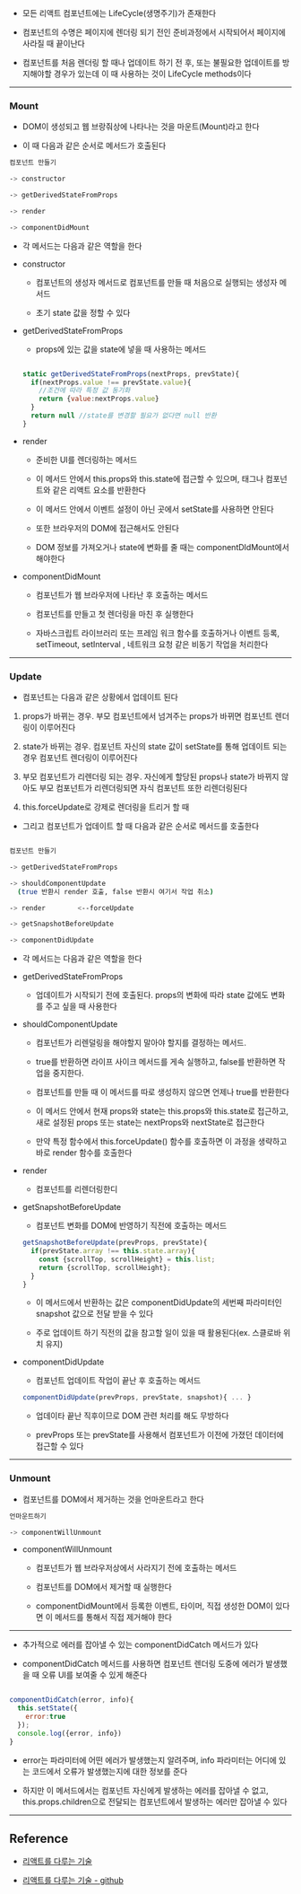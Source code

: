 - 모든 리액트 컴포넌트에는 LifeCycle(생명주기)가 존재한다

- 컴포넌트의 수명은 페이지에 렌더링 되기 전인 준비과정에서 시작되어서 페이지에 사라질 때 끝이난다

- 컴포넌트를 처음 렌더링 할 때나 업데이트 하기 전 후, 또는 불필요한 업데이트를 방지해야할 경우가 있는데 이 때 사용하는 것이 LifeCycle methods이다

---

### Mount

- DOM이 생성되고 웹 브랑줘상에 나타나는 것을 마운트(Mount)라고 한다

- 이 때 다음과 같은 순서로 메서드가 호출된다

```bash
컴포넌트 만들기

-> constructor

-> getDerivedStateFromProps

-> render

-> componentDidMount
```

- 각 메서드는 다음과 같은 역할을 한다

- constructor

  - 컴포넌트의 생성자 메서드로 컴포넌트를 만들 때 처음으로 실행되는 생성자 메서드

  - 초기 state 값을 정할 수 있다

* getDerivedStateFromProps

  - props에 있는 값을 state에 넣을 때 사용하는 메서드

  ```jsx

  static getDerivedStateFromProps(nextProps, prevState){
    if(nextProps.value !== prevState.value){
      //조건에 따라 특정 값 동기화
      return {value:nextProps.value}
    }
    return null //state를 변경할 필요가 없다면 null 반환
  }

  ```

* render

  - 준비한 UI를 렌더링하는 메서드

  - 이 메서드 안에서 this.props와 this.state에 접근할 수 있으며, 태그나 컴포넌트와 같은 리액트 요소를 반환한다

  - 이 메서드 안에서 이벤트 설정이 아닌 곳에서 setState를 사용하면 안된다

  - 또한 브라우저의 DOM에 접근해서도 안된다

  - DOM 정보를 가져오거나 state에 변화를 줄 때는 componentDIdMount에서 해야한다

- componentDidMount

  - 컴포넌트가 웹 브라우저에 나타난 후 호출하는 메서드

  - 컴포넌트를 만들고 첫 렌더링을 마친 후 실행한다

  - 자바스크립트 라이브러리 또는 프레임 워크 함수를 호출하거나 이벤트 등록, setTimeout, setInterval , 네트워크 요청 같은 비동기 작업을 처리한다

---

### Update

- 컴포넌트는 다음과 같은 상황에서 업데이트 된다

1. props가 바뀌는 경우. 부모 컴포넌트에서 넘겨주는 props가 바뀌면 컴포넌트 렌더링이 이루어진다

2. state가 바뀌는 경우. 컴포넌트 자신의 state 값이 setState를 통해 업데이트 되는 경우 컴포넌트 렌더링이 이루어진다

3. 부모 컴포넌트가 리렌더링 되는 경우. 자신에게 할당된 props나 state가 바뀌지 않아도 부모 컴포넌트가 리렌더링되면 자식 컴포넌트 또한 리렌더링된다

4. this.forceUpdate로 강제로 렌더링을 트리거 할 때

- 그리고 컴포넌트가 업데이트 할 때 다음과 같은 순서로 메서드를 호출한다

```bash

컴포넌트 만들기

-> getDerivedStateFromProps

-> shouldComponentUpdate
  (true 반환시 render 호출, false 반환시 여기서 작업 취소)

-> render        <--forceUpdate

-> getSnapshotBeforeUpdate

-> componentDidUpdate
```

- 각 메서드는 다음과 같은 역할을 한다

* getDerivedStateFromProps

  - 업데이트가 시작되기 전에 호출된다. props의 변화에 따라 state 값에도 변화를 주고 싶을 때 사용한다

- shouldComponentUpdate

  - 컴포넌트가 리렌덜링을 해야할지 말아야 할지를 결정하는 메서드.

  - true를 반환하면 라이프 사이크 메서드를 게속 실행하고, false를 반환하면 작업을 중지한다.

  - 컴포넌트를 만들 때 이 메서드를 따로 생성하지 않으면 언제나 true를 반환한다

  - 이 메서드 안에서 현재 props와 state는 this.props와 this.state로 접근하고, 새로 설정된 props 또는 state는 nextProps와 nextState로 접근한다

  - 만약 특정 함수에서 this.forceUpdate() 함수를 호출하면 이 과정을 생략하고 바로 render 함수를 호출한다

- render

  - 컴포넌트를 리렌더링한디

- getSnapshotBeforeUpdate

  - 컴포넌트 변화를 DOM에 반영하기 직전에 호출하는 메서드

  ```jsx
  getSnapshotBeforeUpdate(prevProps, prevState){
    if(prevState.array !== this.state.array){
      const {scrollTop, scrollHeight} = this.list;
      return {scrollTop, scrollHeight};
    }
  }

  ```

  - 이 메서드에서 반환하는 값은 componentDidUpdate의 세번째 파라미터인 snapshot 값으로 전달 받을 수 있다

  - 주로 업데이트 하기 직전의 값을 참고할 일이 있을 때 활용된다(ex. 스클로바 위치 유지)

* componentDidUpdate

  - 컴포넌트 업데이트 작업이 끝난 후 호출하는 메서드

  ```jsx
  componentDidUpdate(prevProps, prevState, snapshot){ ... }

  ```

  - 업데이타 끝난 직후이므로 DOM 관련 처리를 해도 무방하다

  - prevProps 또는 prevState를 사용해서 컴포넌트가 이전에 가졌던 데이터에 접근할 수 있다

---

### Unmount

- 컴포넌트를 DOM에서 제거하는 것을 언마운트라고 한다

```bash
언마운트하기

-> componentWillUnmount

```

- componentWillUnmount

  - 컴포넌트가 웹 브라우저상에서 사라지기 전에 호출하는 메서드

  - 컴포넌트를 DOM에서 제거할 때 실행한다

  - componentDidMount에서 등록한 이벤트, 타이머, 직접 생성한 DOM이 있다면 이 메서드를 통해서 직접 제거해야 한다

---

- 추가적으로 에러를 잡아낼 수 있는 componentDidCatch 메서드가 있다

- componentDidCatch 메서드를 사용하면 컴포넌트 렌더링 도중에 에러가 발생했을 때 오류 UI를 보여줄 수 있게 해준다

```jsx

componentDidCatch(error, info){
  this.setState({
    error:true
  });
  console.log({error, info})
}

```

- error는 파라미터에 어떤 에러가 발생했는지 알려주며, info 파라미터는 어디에 있는 코드에서 오류가 발생했는지에 대한 정보를 준다

- 하지만 이 메서드에서는 컴포넌트 자신에게 발생하는 에러를 잡아낼 수 없고, this.props.children으로 전달되는 컴포넌트에서 발생하는 에러만 잡아낼 수 있다

---

## Reference

- [리액트를 다루는 기술](https://m.yes24.com/Goods/Detail/78233628)

- [리액트를 다루는 기술 - github](https://github.com/velopert/learning-react/tree/master/07/hello-react/src)
